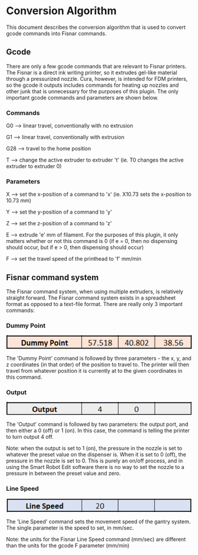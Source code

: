 # Conversion Algorithm
This document describes the conversion algorithm that is used to convert gcode
commands into Fisnar commands.

## Gcode
There are only a few gcode commands that are relevant to Fisnar printers. The
Fisnar is a direct ink writing printer, so it extrudes gel-like material through
a pressurized nozzle. Cura, however, is intended for FDM printers, so the gcode
it outputs includes commands for heating up nozzles and other junk that is
unnecessary for the purposes of this plugin. The only important gcode commands
and parameters are shown below.

### Commands
G0 ⟶ linear travel, conventionally with no extrusion

G1 ⟶ linear travel, conventionally with extrusion

G28 ⟶ travel to the home position

T<t> ⟶ change the active extruder to extruder 't' (ie. T0 changes the active
extruder to extruder 0)

### Parameters
X<x> ⟶ set the x-position of a command to 'x' (ie. X10.73 sets the x-position
to 10.73 mm)

Y<y> ⟶ set the y-position of a command to 'y'

Z<z> ⟶ set the z-position of a command to 'z'

E<e> ⟶ extrude 'e' mm of filament. For the purposes of this plugin, it only matters
whether or not this command is 0 (if e = 0, then no dispensing should occur,
but if e > 0, then dispensing should occur)

F<f> ⟶ set the travel speed of the printhead to 'f' mm/min

## Fisnar command system
The Fisnar command system, when using multiple extruders, is relatively
straight forward. The Fisnar command system exists in a spreadsheet format
as opposed to a text-file format. There are really only 3 important commands:

### Dummy Point

![](doc_pics/dummy_point_example.png)

The 'Dummy Point' command is followed by three parameters - the x, y, and z coordinates
(in that order) of the position to travel to. The printer will then travel from whatever
position it is currently at to the given coordinates in this command.

### Output

![](doc_pics/output_example.png)

The 'Output' command is followed by two parameters: the output port, and then either
a 0 (off) or 1 (on). In this case, the command is telling the printer to turn
output 4 off.

Note: when the output is set to 1 (on), the pressure in the nozzle is set to
whatever the preset value on the dispenser is. When it is set to 0 (off), the pressure
in the nozzle is set to 0. This is purely an on/off process, and in using the
Smart Robot Edit software there is no way to set the nozzle to a pressure in
between the preset value and zero.

### Line Speed

![](doc_pics/line_speed_example.png)

The 'Line Speed' command sets the movement speed of the gantry system. The single
parameter is the speed to set, in mm/sec.

Note: the units for the Fisnar Line Speed command (mm/sec) are different
than the units for the gcode F parameter (mm/min)

